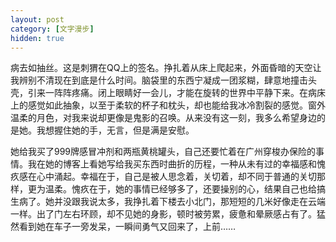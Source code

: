 ```yaml
---
layout: post
category: [文字漫步]
hidden: true
---
```


病去如抽丝。这是刺猬在QQ上的签名。挣扎着从床上爬起来，外面昏暗的天空让我辨别不清现在到底是什么时间。脑袋里的东西宁凝成一团浆糊，肆意地撞击头壳，引来一阵阵疼痛。闭上眼睛好一会儿，才能在旋转的世界中平静下来。在病床上的感觉如此抽象，以至于柔软的杯子和枕头，却也能给我冰冷割裂的感觉。窗外温柔的月色，对我来说却更像是鬼影的召唤。从来没有这一刻，我多么希望身边的是她。我想握住她的手，无言，但是满是安慰。

她给我买了999牌感冒冲剂和两瓶黄桃罐头，自己还要忙着在广州穿梭办保险的事情。我在她的博客上看她写给我买东西时曲折的历程，一种从未有过的幸福感和愧疚感在心中涌起。幸福在于，自己是被人思念着，关切着，却不同于普通的关切那样，更为温柔。愧疚在于，她的事情已经够多了，还要操别的心，结果自己也给搞生病了。她并没跟我说太多，我挣扎着下楼去小北门，那短短的几米好像走在云端一样。出了门左右环顾，却不见她的身影，顿时被劳累，疲惫和晕厥感占有了。猛然看到她在车子一旁发呆，一瞬间勇气又回来了，上前……